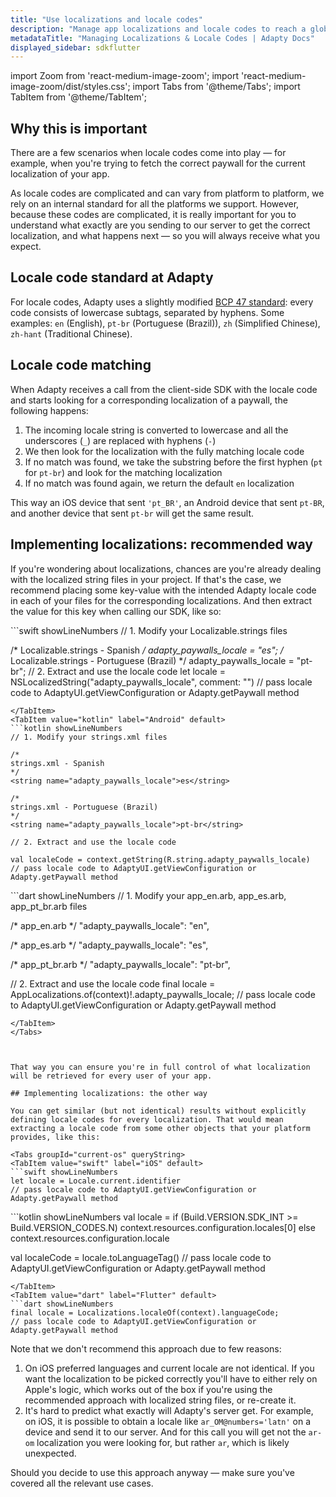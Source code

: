 ```yaml
---
title: "Use localizations and locale codes"
description: "Manage app localizations and locale codes to reach a global audience."
metadataTitle: "Managing Localizations & Locale Codes | Adapty Docs"
displayed_sidebar: sdkflutter
---
```


import Zoom from 'react-medium-image-zoom';
import 'react-medium-image-zoom/dist/styles.css';
import Tabs from '@theme/Tabs';
import TabItem from '@theme/TabItem'; 

## Why this is important

There are a few scenarios when locale codes come into play — for example, when you're trying to fetch the correct paywall for the current localization of your app.

As locale codes are complicated and can vary from platform to platform, we rely on an internal standard for all the platforms we support. However, because these codes are complicated, it is really important for you to understand what exactly are you sending to our server to get the correct localization, and what happens next — so you will always receive what you expect.

## Locale code standard at Adapty

For locale codes, Adapty uses a slightly modified [BCP 47 standard](https://en.wikipedia.org/wiki/IETF_language_tag): every code consists of lowercase subtags, separated by hyphens. Some examples: `en` (English), `pt-br` (Portuguese (Brazil)), `zh` (Simplified Chinese), `zh-hant` (Traditional Chinese).

## Locale code matching

When Adapty receives a call from the client-side SDK with the locale code and starts looking for a corresponding localization of a paywall, the following happens:

1. The incoming locale string is converted to lowercase and all the underscores (`_`) are replaced with hyphens (`-`)
2. We then look for the localization with the fully matching locale code
3. If no match was found, we take the substring before the first hyphen (`pt` for `pt-br`) and look for the matching localization
4. If no match was found again, we return the default `en` localization

This way an iOS device that sent `'pt_BR'`, an Android device that sent `pt-BR`, and another device that sent `pt-br` will get the same result.

## Implementing localizations: recommended way

If you're wondering about localizations, chances are you're already dealing with the localized string files in your project. If that's the case, we recommend placing some key-value with the intended Adapty locale code in each of your files for the corresponding localizations. And then extract the value for this key when calling our SDK, like so:

<Tabs groupId="current-os" queryString>
<TabItem value="swift" label="iOS" default>
```swift showLineNumbers
// 1. Modify your Localizable.strings files

/*
Localizable.strings - Spanish
*/
adapty_paywalls_locale = "es";
/*
Localizable.strings - Portuguese (Brazil)
*/
adapty_paywalls_locale = "pt-br";
// 2. Extract and use the locale code
let locale = NSLocalizedString("adapty_paywalls_locale", comment: "")
// pass locale code to AdaptyUI.getViewConfiguration or Adapty.getPaywall method
```
</TabItem>
<TabItem value="kotlin" label="Android" default>
```kotlin showLineNumbers
// 1. Modify your strings.xml files

/*
strings.xml - Spanish
*/
<string name="adapty_paywalls_locale">es</string>

/*
strings.xml - Portuguese (Brazil)
*/
<string name="adapty_paywalls_locale">pt-br</string>

// 2. Extract and use the locale code

val localeCode = context.getString(R.string.adapty_paywalls_locale)
// pass locale code to AdaptyUI.getViewConfiguration or Adapty.getPaywall method
```
</TabItem>
<TabItem value="dart" label="Flutter" default>
```dart showLineNumbers
// 1. Modify your app_en.arb, app_es.arb, app_pt_br.arb files

/*
app_en.arb
*/
"adapty_paywalls_locale": "en",

/*
app_es.arb
*/
"adapty_paywalls_locale": "es",

/*
app_pt_br.arb
*/
"adapty_paywalls_locale": "pt-br",

// 2. Extract and use the locale code
final locale = AppLocalizations.of(context)!.adapty_paywalls_locale;
// pass locale code to AdaptyUI.getViewConfiguration or Adapty.getPaywall method
```
</TabItem>
</Tabs>



That way you can ensure you're in full control of what localization will be retrieved for every user of your app.

## Implementing localizations: the other way

You can get similar (but not identical) results without explicitly defining locale codes for every localization. That would mean extracting a locale code from some other objects that your platform provides, like this:

<Tabs groupId="current-os" queryString>
<TabItem value="swift" label="iOS" default>
```swift showLineNumbers
let locale = Locale.current.identifier
// pass locale code to AdaptyUI.getViewConfiguration or Adapty.getPaywall method
```
</TabItem>
<TabItem value="kotlin" label="Android" default>
```kotlin showLineNumbers
val locale = if (Build.VERSION.SDK_INT >= Build.VERSION_CODES.N)
    context.resources.configuration.locales[0]
else
    context.resources.configuration.locale

val localeCode = locale.toLanguageTag()
// pass locale code to AdaptyUI.getViewConfiguration or Adapty.getPaywall method
```
</TabItem>
<TabItem value="dart" label="Flutter" default>
```dart showLineNumbers
final locale = Localizations.localeOf(context).languageCode;
// pass locale code to AdaptyUI.getViewConfiguration or Adapty.getPaywall method
```
</TabItem>
</Tabs>

Note that we don't recommend this approach due to few reasons:

1. On iOS preferred languages and current locale are not identical. If you want the localization to be picked correctly you'll have to either rely on Apple's logic, which works out of the box if you're using the recommended approach with localized string files, or re-create it.
2. It's hard to predict what exactly will Adapty's server get. For example, on iOS, it is possible to obtain a locale like `ar_OM@numbers='latn'` on a device and send it to our server. And for this call you will get not the `ar-om` localization you were looking for, but rather `ar`, which is likely unexpected.

Should you decide to use this approach anyway — make sure you've covered all the relevant use cases. 